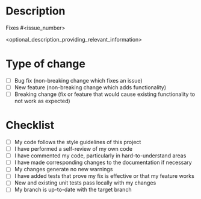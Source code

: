 # Description

Fixes #<issue_number>

<optional_description_providing_relevant_information>

# Type of change

- [ ] Bug fix (non-breaking change which fixes an issue)
- [ ] New feature (non-breaking change which adds functionality)
- [ ] Breaking change (fix or feature that would cause existing functionality to not work as expected)

# Checklist

- [ ] My code follows the style guidelines of this project
- [ ] I have performed a self-review of my own code
- [ ] I have commented my code, particularly in hard-to-understand areas
- [ ] I have made corresponding changes to the documentation if necessary
- [ ] My changes generate no new warnings
- [ ] I have added tests that prove my fix is effective or that my feature works
- [ ] New and existing unit tests pass locally with my changes
- [ ] My branch is up-to-date with the target branch
